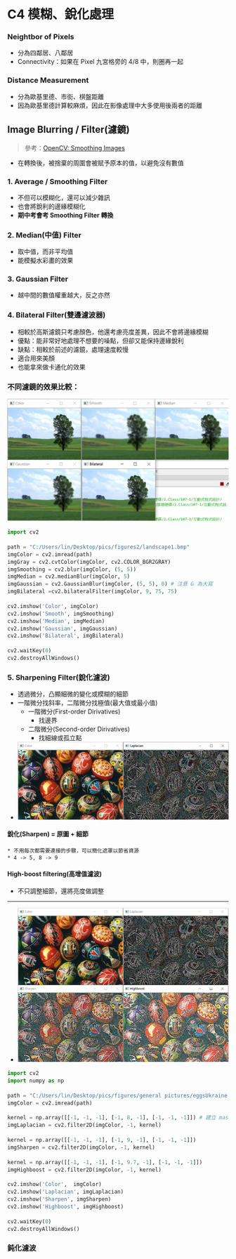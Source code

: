 # C4 模糊、銳化處理
### Neightbor of Pixels
* 分為四鄰居、八鄰居
* Connectivity：如果在 Pixel 九宮格旁的 4/8 中，則圈再一起

### Distance Measurement
* 分為歐基里德、市街、棋盤距離
* 因為歐基里德計算較麻煩，因此在影像處理中大多使用後兩者的距離

## Image Blurring / Filter(濾鏡)
> 參考：[OpenCV: Smoothing Images](https://docs.opencv.org/3.1.0/d4/d13/tutorial_py_filtering.html)
* 在轉換後，被捨棄的周圍會被賦予原本的值，以避免沒有數值
### 1. Average / Smoothing Filter
* 不但可以模糊化，還可以減少雜訊
* 也會將銳利的邊緣模糊化
* **期中考會考 Smoothing Filter 轉換**

### 2. Median(中值) Filter
* 取中值，而非平均值
* 能模擬水彩畫的效果

### 3. Gaussian Filter
* 越中間的數值權重越大，反之亦然

### 4. Bilateral Filter(雙邊濾波器)
* 相較於高斯濾鏡只考慮顏色，他還考慮亮度差異，因此不會將邊緣模糊
* 優點：能非常好地處理不想要的噪點，但卻又能保持邊緣銳利
* 缺點：相較於前述的濾鏡，處理速度較慢
* 適合用來美顏
* 也能拿來做卡通化的效果

### 不同濾鏡的效果比較：
![](./img/20181018_105956.png)

```py
import cv2

path = "C:/Users/lin/Desktop/pics/figures2/landscape1.bmp"
imgColor = cv2.imread(path)
imgGray = cv2.cvtColor(imgColor, cv2.COLOR_BGR2GRAY)
imgSmoothing = cv2.blur(imgColor, (5, 5))
imgMedian = cv2.medianBlur(imgColor, 5)
imgGaussian = cv2.GaussianBlur(imgColor, (5, 5), 0) # 注意 G 為大寫
imgBilateral =cv2.bilateralFilter(imgColor, 9, 75, 75)

cv2.imshow('Color', imgColor)
cv2.imshow('Smooth', imgSmoothing)
cv2.imshow('Median', imgMedian)
cv2.imshow('Gaussian', imgGaussian)
cv2.imshow('Bilateral', imgBilateral)

cv2.waitKey(0)
cv2.destroyAllWindows()
```

### 5. Sharpening Filter(銳化濾波)
* 透過微分，凸顯細微的變化或模糊的細節
* 一階微分找斜率，二階微分找極值(最大值或最小值)
    * 一階微分(First-order Dirivatives)
        * 找邊界
    * 二階微分(Second-order Dirivatives)
        * 找細線或孤立點
* ![](./img/20181018_113427.png)

#### 銳化(Sharpen) = 原圖 + 細節
    * 不用每次都需要連接的步驟，可以簡化遮罩以節省資源
    * 4 -> 5, 8 -> 9

#### High-boost filtering(高增值濾波)
* 不只調整細節，還將亮度做調整
---
* ![](./img/20181018_115110.png)
```py
import cv2
import numpy as np

path = "C:/Users/lin/Desktop/pics/figures/general pictures/eggsUkraine.jpg"
imgColor = cv2.imread(path)

kernel = np.array([[-1, -1, -1], [-1, 8, -1], [-1, -1, -1]]) # 建立 mask
imgLaplacian = cv2.filter2D(imgColor, -1, kernel)

kernel = np.array([[-1, -1, -1], [-1, 9, -1], [-1, -1, -1]])
imgSharpen = cv2.filter2D(imgColor, -1, kernel)

kernel = np.array([[-1, -1, -1], [-1, 9.7, -1], [-1, -1, -1]])
imgHighboost = cv2.filter2D(imgColor, -1, kernel)

cv2.imshow('Color',  imgColor)
cv2.imshow('Laplacian', imgLaplacian)
cv2.imshow('Sharpen', imgSharpen)
cv2.imshow('Highboost', imgHighboost)

cv2.waitKey(0)
cv2.destroyAllWindows()
```

### 鈍化濾波
